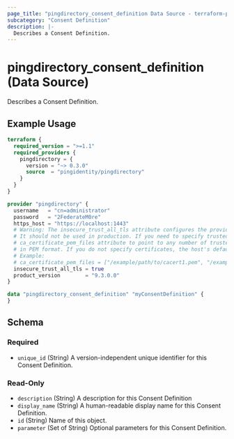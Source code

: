 ```yaml
---
page_title: "pingdirectory_consent_definition Data Source - terraform-provider-pingdirectory"
subcategory: "Consent Definition"
description: |-
  Describes a Consent Definition.
---
```


# pingdirectory_consent_definition (Data Source)

Describes a Consent Definition.

## Example Usage

```terraform
terraform {
  required_version = ">=1.1"
  required_providers {
    pingdirectory = {
      version = "~> 0.3.0"
      source  = "pingidentity/pingdirectory"
    }
  }
}

provider "pingdirectory" {
  username   = "cn=administrator"
  password   = "2FederateM0re"
  https_host = "https://localhost:1443"
  # Warning: The insecure_trust_all_tls attribute configures the provider to trust any certificate presented by the PingDirectory server.
  # It should not be used in production. If you need to specify trusted CA certificates, use the
  # ca_certificate_pem_files attribute to point to any number of trusted CA certificate files
  # in PEM format. If you do not specify certificates, the host's default root CA set will be used.
  # Example:
  # ca_certificate_pem_files = ["/example/path/to/cacert1.pem", "/example/path/to/cacert2.pem"]
  insecure_trust_all_tls = true
  product_version        = "9.3.0.0"
}

data "pingdirectory_consent_definition" "myConsentDefinition" {
}
```

<!-- schema generated by tfplugindocs -->
## Schema

### Required

- `unique_id` (String) A version-independent unique identifier for this Consent Definition.

### Read-Only

- `description` (String) A description for this Consent Definition
- `display_name` (String) A human-readable display name for this Consent Definition.
- `id` (String) Name of this object.
- `parameter` (Set of String) Optional parameters for this Consent Definition.

